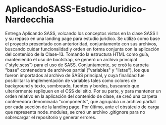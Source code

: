 # AplicandoSASS-EstudioJuridico-Nardecchia
Entrega Aplicando SASS, volcando los conceptos vistos en la clase SASS I y su repaso en una landing page para estudio jurídico.
Se utilizó como base el proyecto presentado con anterioridad, conjuntamente con sus archivos, buscando cuidar funcionalidad y orden en forma conjunta con la aplicación 
del contenido de la Clase-13. 
Tomando la estructura HTML como guía, manteniendo el uso de bootstrap, se generó un archivo principal ("style.scss") para el uso de SASS. Conjuntamente, se creó la carpeta "base"
contenedora de archivos partial ("variables" y "listas"), los que fueron importados al archivo de SASS principal, y cuya finalidad fue posibilitar la implementación de variables 
tales como colores de background y texto, sombreado, fuentes y bordes, buscando que ulteriormente repliquen en el CSS del sitio.
Por su parte, y para mantener un orden relativo en la aplicación del contenido de clase, se creó una carpeta contenedora denominada "components", que agrupaba un archivo partial 
por cada sección de la landing page.
Por último, ante el obstáculo de carga que representa node_modules, se creó un archivo .gitignore para no sobrecargar el repositorio y generar errores.



